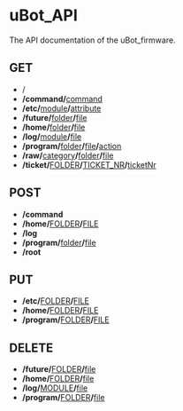 # uBot_API

The API documentation of the uBot_firmware.


## GET  
  
- /
- __/command/__[command][command]
- __/etc/__[module][module]__/__[attribute][attribute]
- __/future/__[folder][folder]__/__[file][file]
- __/home/__[folder][folder]__/__[file][file]
- __/log/__[module][module]__/__[file][file]
- __/program/__[folder][folder]__/__[file][file]__/__[action][action]
- __/raw/__[category][category]__/__[folder][folder]__/__[file][file]
- __/ticket/__[FOLDER][FOLDER]__/__[TICKET_NR][TICKET_NR]__/__[ticketNr][ticketNr]
  
  
## POST
  
- __/command__  
- __/home/__[FOLDER][FOLDER]__/__[FILE][FILE]
- __/log__
- __/program/__[folder][folder]__/__[file][file]
- __/root__  
  
  
## PUT
  
- __/etc/__[FOLDER][FOLDER]__/__[FILE][FILE]
- __/home/__[FOLDER][FOLDER]__/__[FILE][FILE]
- __/program/__[FOLDER][FOLDER]__/__[FILE][FILE]
  
  
## DELETE
  
- __/future/__[FOLDER][FOLDER]__/__[file][file]
- __/home/__[FOLDER][FOLDER]__/__[file][file]
- __/log/__[MODULE][MODULE]__/__[file][file]
- __/program/__[FOLDER][FOLDER]__/__[file][file]
  

[category]: / "Category"
[folder]: / "Folder"
[file]: / "File"
[action]: / "Action"

[module]: / "Module"
[attribute]: / "Attribute"

[command]: / "Command"
[ticketNr]: / "Ticket nr"

[FOLDER]: / "Folder"
[FILE]: / "File"

[MODULE]: / "Module"

[TICKET_NR]: / "Ticket nr"

